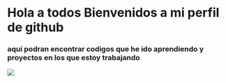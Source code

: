 # Hola a todos Bienvenidos a mi perfil de github 

### aqui podran encontrar codigos que he ido aprendiendo y proyectos en los que estoy trabajando 

![](https://encrypted-tbn0.gstatic.com/images?q=tbn:ANd9GcT8U59qissJDrN30UbczEY01lkf56TP6jrqIw&usqp=CAU)
